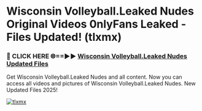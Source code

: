 # Wisconsin Volleyball.Leaked Nudes Original Videos 0nlyFans Leaked - Files Updated! (tlxmx)

<h3>🔴 CLICK HERE 🌐==►► <a href="https://tinyurl.com/yc6ubb5a" rel="nofollow">Wisconsin Volleyball.Leaked Nudes Updated Files</a></h3>

Get Wisconsin Volleyball.Leaked Nudes and all content. Now you can access all videos and pictures of Wisconsin Volleyball.Leaked Nudes. New Updated Files 2025!

[![tlxmx](https://i.imgur.com/7eu0CRL.gif)](https://tinyurl.com/yc6ubb5a)
